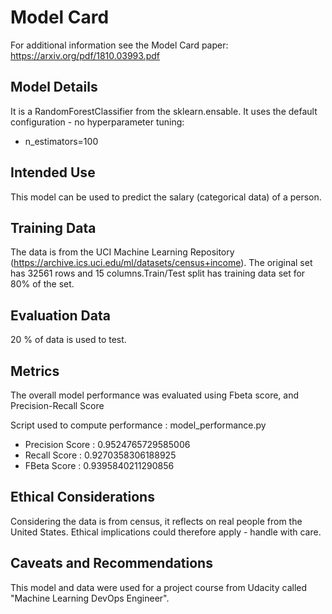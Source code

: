 # Model Card

For additional information see the Model Card paper: https://arxiv.org/pdf/1810.03993.pdf

## Model Details

It is a RandomForestClassifier from the sklearn.ensable. It uses the default configuration - no hyperparameter tuning:

- n_estimators=100

## Intended Use

This model can be used to predict the salary (categorical data) of a person.

## Training Data

The data is from the UCI Machine Learning Repository (https://archive.ics.uci.edu/ml/datasets/census+income). The original set has 32561 rows and 15 columns.Train/Test split has training data set for 80% of the set.

## Evaluation Data

20 % of data is used to test.

## Metrics

The overall model performance was evaluated using Fbeta score, and Precision-Recall Score

Script used to compute performance : model_performance.py

- Precision Score : 0.9524765729585006
- Recall Score : 0.9270358306188925
- FBeta Score : 0.9395840211290856

## Ethical Considerations

Considering the data is from census, it reflects on real people from the United States. Ethical implications could therefore apply - handle with care.

## Caveats and Recommendations

This model and data were used for a project course from Udacity called "Machine Learning DevOps Engineer".
